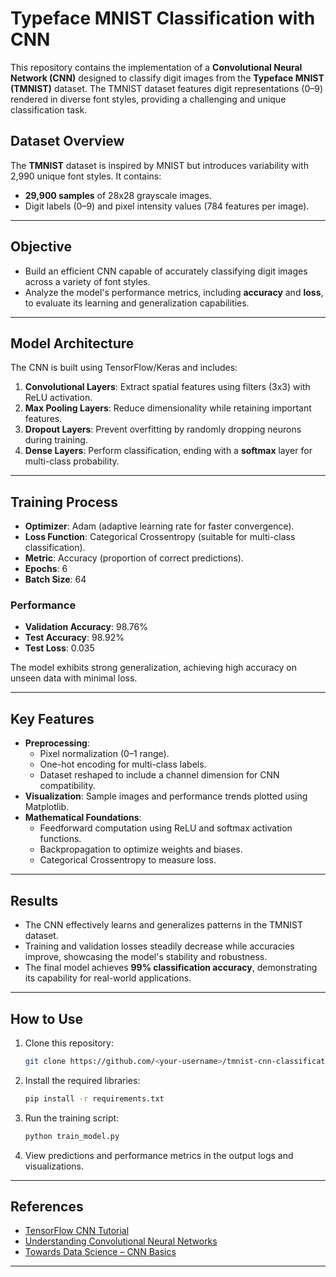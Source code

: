 # **Typeface MNIST Classification with CNN**

This repository contains the implementation of a **Convolutional Neural Network (CNN)** designed to classify digit images from the **Typeface MNIST (TMNIST)** dataset. The TMNIST dataset features digit representations (0–9) rendered in diverse font styles, providing a challenging and unique classification task.

## **Dataset Overview**
The **TMNIST** dataset is inspired by MNIST but introduces variability with 2,990 unique font styles. It contains:
- **29,900 samples** of 28x28 grayscale images.
- Digit labels (0–9) and pixel intensity values (784 features per image).

---

## **Objective**
- Build an efficient CNN capable of accurately classifying digit images across a variety of font styles.
- Analyze the model's performance metrics, including **accuracy** and **loss**, to evaluate its learning and generalization capabilities.

---

## **Model Architecture**
The CNN is built using TensorFlow/Keras and includes:
1. **Convolutional Layers**: Extract spatial features using filters (3x3) with ReLU activation.
2. **Max Pooling Layers**: Reduce dimensionality while retaining important features.
3. **Dropout Layers**: Prevent overfitting by randomly dropping neurons during training.
4. **Dense Layers**: Perform classification, ending with a **softmax** layer for multi-class probability.

---

## **Training Process**
- **Optimizer**: Adam (adaptive learning rate for faster convergence).
- **Loss Function**: Categorical Crossentropy (suitable for multi-class classification).
- **Metric**: Accuracy (proportion of correct predictions).
- **Epochs**: 6
- **Batch Size**: 64

### **Performance**
- **Validation Accuracy**: 98.76%
- **Test Accuracy**: 98.92%
- **Test Loss**: 0.035

The model exhibits strong generalization, achieving high accuracy on unseen data with minimal loss.

---

## **Key Features**
- **Preprocessing**:
  - Pixel normalization (0–1 range).
  - One-hot encoding for multi-class labels.
  - Dataset reshaped to include a channel dimension for CNN compatibility.
- **Visualization**: Sample images and performance trends plotted using Matplotlib.
- **Mathematical Foundations**:
  - Feedforward computation using ReLU and softmax activation functions.
  - Backpropagation to optimize weights and biases.
  - Categorical Crossentropy to measure loss.

---

## **Results**
- The CNN effectively learns and generalizes patterns in the TMNIST dataset.
- Training and validation losses steadily decrease while accuracies improve, showcasing the model's stability and robustness.
- The final model achieves **99% classification accuracy**, demonstrating its capability for real-world applications.

---

## **How to Use**
1. Clone this repository:
   ```bash
   git clone https://github.com/<your-username>/tmnist-cnn-classification.git
   ```
2. Install the required libraries:
   ```bash
   pip install -r requirements.txt
   ```
3. Run the training script:
   ```bash
   python train_model.py
   ```
4. View predictions and performance metrics in the output logs and visualizations.

---

## **References**
- [TensorFlow CNN Tutorial](https://www.tensorflow.org/tutorials/images/cnn)
- [Understanding Convolutional Neural Networks](https://learnopencv.com/understanding-convolutional-neural-networks-cnn/)
- [Towards Data Science – CNN Basics](https://towardsdatascience.com/convolutional-neural-networks-explained-9cc5188c4939)

---
